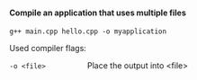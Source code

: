 
#### Compile an application that uses multiple files
	g++ main.cpp hello.cpp -o myapplication


Used compiler flags:

```-o <file> ```  &nbsp;&nbsp;&nbsp;&nbsp;&nbsp;&nbsp;&nbsp;&nbsp;&nbsp;&nbsp;&nbsp;&nbsp;&nbsp;&nbsp;&nbsp; Place the output into \<file>